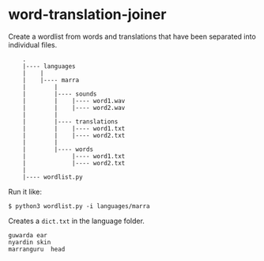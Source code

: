 # word-translation-joiner
Create a wordlist from words and translations that have been separated into individual files.

```    
    .
    |---- languages
    |    |
    |    |---- marra
    |        |    
    |        |---- sounds
    |        |    |---- word1.wav
    |        |    |---- word2.wav
    |        |    
    |        |---- translations
    |        |    |---- word1.txt
    |        |    |---- word2.txt
    |        |    
    |        |---- words
    |             |---- word1.txt
    |             |---- word2.txt
    |
    |---- wordlist.py
```

Run it like:

    $ python3 wordlist.py -i languages/marra


Creates a `dict.txt` in the language folder.

```
guwarda ear
nyardin skin
marranguru  head
```